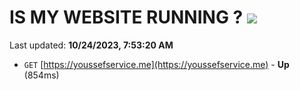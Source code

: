 # IS MY WEBSITE RUNNING ? [![](https://img.shields.io/static/v1?label=Sponsor&message=%E2%9D%A4&logo=GitHub&color=%23fe8e86)](https://github.com/sponsors/<username>)

Last updated: **10/24/2023, 7:53:20 AM**

- `GET` [https://youssefservice.me](https://youssefservice.me) - **Up** (854ms)
